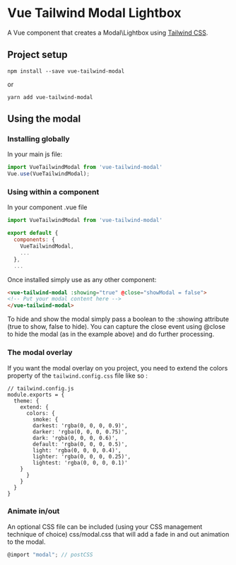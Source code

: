 # Vue Tailwind Modal Lightbox

A Vue component that creates a Modal\Lightbox using [Tailwind CSS](https://tailwindcss.com).

## Project setup

```
npm install --save vue-tailwind-modal
```

or

```
yarn add vue-tailwind-modal
```

## Using the modal

### Installing globally

In your main js file:

``` js
import VueTailwindModal from 'vue-tailwind-modal'
Vue.use(VueTailwindModal);
```

### Using within a component

In your component .vue file

``` js
import VueTailwindModal from 'vue-tailwind-modal'

export default {
  components: {
	VueTailwindModal,
	...
  },
  ...
```

Once installed simply use as any other component:

``` html
<vue-tailwind-modal :showing="true" @close="showModal = false">
<!-- Put your modal content here -->
</vue-tailwind-modal>
```

To hide and show the modal simply pass a boolean to the :showing attribute (true to show, false to hide). 
You can capture the close event using @close to hide the modal (as in the example above) and do further processing.

### The modal overlay
If you want the modal overlay on you project, you need to extend the colors property of the `tailwind.config.css` file like so : 
```
// tailwind.config.js
module.exports = {
  theme: {
    extend: {
      colors: {
      	smoke: {
		darkest: 'rgba(0, 0, 0, 0.9)',
		darker: 'rgba(0, 0, 0, 0.75)',
		dark: 'rgba(0, 0, 0, 0.6)',
		default: 'rgba(0, 0, 0, 0.5)',
		light: 'rgba(0, 0, 0, 0.4)',
		lighter: 'rgba(0, 0, 0, 0.25)',
		lightest: 'rgba(0, 0, 0, 0.1)'
	}
      }
    }
  }
}
```

### Animate in/out
An optional CSS file can be included (using your CSS management technique of choice) css/modal.css that will add a fade in and out animation to the modal.

``` js
@import "modal"; // postCSS
```
